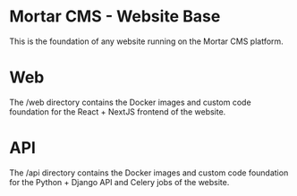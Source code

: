 # Mortar CMS - Website Base
This is the foundation of any website running on the Mortar CMS platform.

# Web
The /web directory contains the Docker images and custom code foundation for the React + NextJS frontend of the website.

# API
The /api directory contains the Docker images and custom code foundation for the Python + Django API and Celery jobs of the website.
